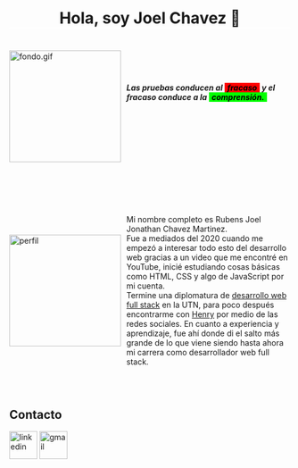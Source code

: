 <h1 style="text-align: center; border-bottom: 2px solid #fff;"> Hola, soy Joel Chavez 👋 </h1>

<div style="display: flex; justify-content: center; align-items: center; margin-bottom: 60px;">
    <img style="width: 200px; margin: 20px auto; display: block;" src="https://media0.giphy.com/media/Kg3BstwdvszUHXrLV3/giphy.gif?cid=ecf05e47br4po10414eqajo82aj0pt706henxvyzg3fuhq31&rid=giphy.gif&ct=g" alt="fondo.gif">
    <div style="display: inline;">
        <h4 style="margin: 0 0 50px 10px;">
           <i>
             Las pruebas conducen al <b style="background: #ff0000; color: #000; padding: 0 5px;">fracaso</b> y el fracaso conduce a la <b style="background: #00ff00; color: #000; padding: 0 5px;">comprensión.</b>
           </i>
        </h4>
    </div>
</div>

<div style="display: flex; justify-content: center; align-items: center;  margin-bottom: 60px;">
      <img style="width: 200px;" src="https://cdn-icons-png.flaticon.com/512/3135/3135715.png" alt="perfil">
        <p style="margin-left: 10px;">
          Mi nombre completo es Rubens Joel Jonathan Chavez Martinez. <br>
          Fue a mediados del 2020 cuando me empezó a interesar todo esto del desarrollo web gracias a un video que me encontré en YouTube, inicié estudiando cosas básicas como HTML, CSS y algo de JavaScript por mi cuenta. <br>
          Termine una diplomatura de <a href="https://drive.google.com/file/d/1dNHsL-ds8tIXvL7IKx-mKHepR1KrTKff/view?usp=sharing" title="Link diplomatura">desarrollo web full stack</a> en la UTN, para poco después encontrarme con <a href="https://www.soyhenry.com/" title="ir a sitio web">Henry</a> por medio de las redes sociales. En cuanto a experiencia y aprendizaje, fue ahí donde di el salto más grande de lo que viene siendo hasta ahora mi carrera como desarrollador web full stack.
        </p>
</div>
<div>
    <h2 id="contacto">Contacto</h2>
    <div>
        <a href="https://www.linkedin.com/in/joel-c-dev/" target=”_blank”><img style="width: 50px;" src="https://cdn-icons-png.flaticon.com/512/174/174857.png" alt="linkedin"></a>
        <a href="mailto:joelchavezm19@gmail.com" target=”_blank”><img style="width: 50px;" src="https://cdn-icons-png.flaticon.com/512/5968/5968534.png" alt="gmail"></a>
    </div>
</div>






<!--
**joel-CM/joel-cm** is a ✨ _special_ ✨ repository because its `README.md` (this file) appears on your GitHub profile.

Here are some ideas to get you started:

- 🔭 I’m currently working on ...
- 🌱 I’m currently learning ...
- 👯 I’m looking to collaborate on ...
- 🤔 I’m looking for help with ...
- 💬 Ask me about ...
- 📫 How to reach me: ...
- 😄 Pronouns: ...
- ⚡ Fun fact: ...
-->
